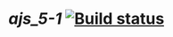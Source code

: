 # *ajs_5-1* [![Build status](https://ci.appveyor.com/api/projects/status/g7ch5ps7jws39tw1?svg=true)](https://ci.appveyor.com/project/SergeStepanov/ajs-5-1)